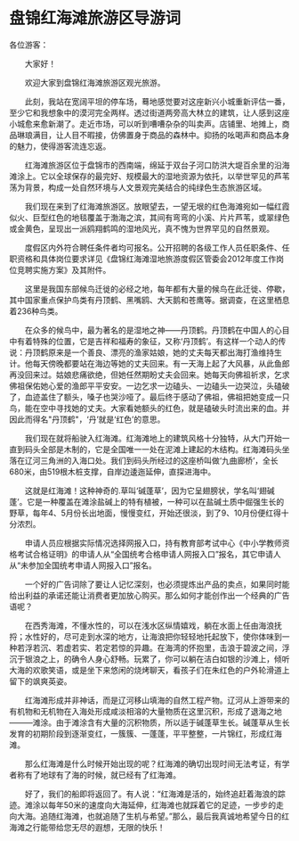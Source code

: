 # 盘锦红海滩旅游区导游词  
各位游客：  

　　大家好！  

　　欢迎大家到盘锦红海滩旅游区观光旅游。  

　　此刻，我站在宽阔平坦的停车场，蓦地感觉要对这座新兴小城重新评估一番，至少它和我想象中的漠河完全两样。透过街道两旁高大林立的建筑，让人感到这座小城愈来愈新潮了。走近市场，可以听到嘈嘈杂杂的叫卖声。店铺里、地摊上，商品琳琅满目，让人目不暇接，仿佛置身于商品的森林中。抑扬的吆喝声和商品本身的魅力，使得游客流连忘返。  

　　红海滩旅游区位于盘锦市的西南端，绵延于双台子河口防洪大堤百余里的沿海滩涂上。它以全球保存的最完好、规模最大的湿地资源为依托，以举世罕见的芦苇荡为背景，构成一处自然环境与人文景观完美结合的纯绿色生态旅游区域。  

　　我们现在来到了红海滩旅游区。放眼望去，一望无垠的红色海滩宛如一幅红霞似火、巨型红色的地毯覆盖于渤海之滨，其间有弯弯的小溪、片片芦苇，或翠绿色或金黄色，呈现出一派鸥翔鹤鸣的湿地风光，真不愧为世界罕见的自然景观。  

　　度假区内外符合聘任条件者均可报名。公开招聘的各级工作人员任职条件、任职资格和具体岗位要求详见《盘锦红海滩湿地旅游度假区管委会2012年度工作岗位竞聘实施方案》及其附件。  

　　这里是我国东部候鸟迁徙的必经之地，每年都有大量的候鸟在此迁徙、停歇，其中国家重点保护鸟类有丹顶鹤、黑嘴鸥、大天鹅和苍鹰等。据调查，在这里栖息着236种鸟类。  

　　在众多的候鸟中，最为著名的是湿地之神——丹顶鹤。丹顶鹤在中国人的心目中有着特殊的位置，它是吉祥和福寿的象征，又称‘丹顶鹤’。有这样一个动人的传说：丹顶鹤原来是一个善良、漂亮的渔家姑娘，她的丈夫每天都出海打渔维持生计。他每天傍晚都要站在海边等她的丈夫回来。有一天海上起了大风暴，从此鱼郎再没回来过。姑娘悲痛欲绝，但她任然期盼丈夫会回来。她每天向佛祖祈求，乞求佛祖保佑她心爱的渔郎平平安安。一边乞求一边磕头、一边磕头一边哭泣，头磕破了，血迹盖住了额头，嗓子也哭沙哑了。最后终于感动了佛祖，佛祖把她变成一只鸟，能在空中寻找她的丈夫。大家看她额头的红色，就是磕破头时流出来的血。并因此而得名"丹顶鹤"，‘丹’就是‘红色’的意思。  

　　我们现在就将船驶入红海滩。红海滩地上的建筑风格十分独特，从大门开始一直到码头全部是木制的，它是全国唯一一处在泥滩上建起的木结构。红海滩码头坐落在辽河三角洲的入海口处。我们到码头所经过的这座桥叫做‘九曲廊桥’，全长680米，由519根木桩支撑，自岸边逶迤延伸，直探进海中。  

　　这就是红海滩！这种神奇的.草叫‘碱蓬草’，因为它呈翅膀状，学名叫‘翅碱蓬’。它是一种覆盖在滩涂盐碱上的特有植被，一种可以在盐碱土质中倔强生长的野草，每年4、5月份长出地面，慢慢变红，开始还很淡，到了9、10月份便红得十分浓烈。  

　　申请人员应根据实际情况选择网报入口，持有教育部考试中心《中小学教师资格考试合格证明》的申请人从“全国统考合格申请人网报入口”报名，其它申请人从“未参加全国统考申请人网报入口”报名。  

　　一个好的广告词除了要让人记忆深刻，也必须提炼出产品的卖点，如果同时能给出利益的承诺还能让消费者更加放心购买。那么如何才能创作出一个经典的广告语呢？  

　　在西秀海滩，不懂水性的，可以在浅水区纵情嬉戏，躺在水面上任由海浪抚捋；水性好的，尽可走到水深的地方，让海浪把你轻轻地托起放下，使你体味到一种若浮若沉、若虚若实、若定若惊的异趣。在海湾的怀抱里，击浪于碧波之间，浮沉于银浪之上，的确令人身心舒畅。玩累了，你可以躺在洁白如银的沙滩上，倾听大海的欢歌笑语，或是坐下来悠闲的烧烤聊天，看孩子们在朱红色的户外轮滑道上留下的飒爽英姿。  

　　红海滩形成并非神话，而是辽河移山填海的自然工程产物。辽河从上游带来的有机物和无机物在入海处形成咸淡相溶的大量物质在这里沉积，形成了退海之地———滩涂。由于滩涂含有大量的沉积物质，所以适于碱蓬草生长。碱蓬草从生长发育的初期阶段到逐渐变红，一簇簇、一蓬蓬，平平整整，一片锦红，形成红海滩。  

　　那么红海滩是什么时候开始出现的呢？红海滩的确切出现时间无法考证，有学者称有了地球有了海的时候，就已经有了红海滩。  

　　好了，我们的船即将返回了。有人说：“红海滩是活的，始终追赶着海浪的踪迹。滩涂以每年50米的速度向大海延伸，红海滩也就踩着它的足迹，一步步的走向大海。追随红海滩，也就追随了生机与希望。”那么，最后我真诚地希望今日的红海滩之行能带给您无尽的遐想，无限的快乐！  